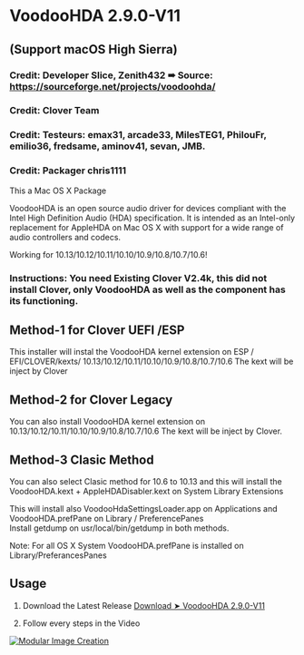 # VoodooHDA 2.9.0-V11 
## (Support macOS High Sierra) 

### Credit: Developer Slice, Zenith432 ➠ Source: https://sourceforge.net/projects/voodoohda/
### Credit: Clover Team
### Credit: Testeurs: emax31, arcade33, MilesTEG1, PhilouFr, emilio36, fredsame, aminov41, sevan, JMB. 
### Credit: Packager chris1111

This a Mac OS X Package

VoodooHDA is an open source audio driver for devices compliant with the Intel High Definition Audio (HDA) specification.
It is intended as an Intel-only replacement for AppleHDA on Mac OS X with support for a wide range of audio controllers and codecs.
 
Working for 10.13/10.12/10.11/10.10/10.9/10.8/10.7/10.6!  


### Instructions: You need Existing Clover V2.4k, this did not install Clover, only VoodooHDA as well as the component has its functioning.

## Method-1 for Clover UEFI /ESP

This installer will instal the VoodooHDA kernel extension on ESP / EFI/CLOVER/kexts/
10.13/10.12/10.11/10.10/10.9/10.8/10.7/10.6
The kext will be inject by Clover

## Method-2 for Clover Legacy

You can also install VoodooHDA kernel extension on 10.13/10.12/10.11/10.10/10.9/10.8/10.7/10.6 
The kext will be inject by Clover.

## Method-3 Clasic Method

You can also select Clasic method for 10.6 to 10.13
and this will install the VoodooHDA.kext + AppleHDADisabler.kext on System Library Extensions

This will install also VoodooHdaSettingsLoader.app
on Applications and VoodooHDA.prefPane on Library / PreferencePanes  
Install getdump on usr/local/bin/getdump
in both methods.

Note:
For all OS X System VoodooHDA.prefPane is installed on Library/PreferancesPanes

## Usage

1. Download the Latest Release [Download ➤ VoodooHDA 2.9.0-V11 ](https://github.com/chris1111/VoodooHDA-2.9.0-Clover-V11/releases/tag/V11)

2. Follow every steps in the Video

[![Modular Image Creation](https://i62.servimg.com/u/f62/18/50/18/69/frame-10.jpg)](https://youtu.be/KmpV0wFk3mo)
